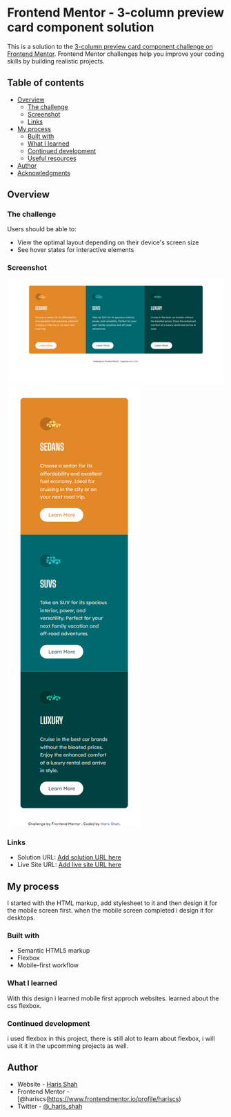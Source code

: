 # Frontend Mentor - 3-column preview card component solution

This is a solution to the [3-column preview card component challenge on Frontend Mentor](https://www.frontendmentor.io/challenges/3column-preview-card-component-pH92eAR2-). Frontend Mentor challenges help you improve your coding skills by building realistic projects.

## Table of contents

- [Overview](#overview)
  - [The challenge](#the-challenge)
  - [Screenshot](#screenshot)
  - [Links](#links)
- [My process](#my-process)
  - [Built with](#built-with)
  - [What I learned](#what-i-learned)
  - [Continued development](#continued-development)
  - [Useful resources](#useful-resources)
- [Author](#author)
- [Acknowledgments](#acknowledgments)

## Overview

### The challenge

Users should be able to:

- View the optimal layout depending on their device's screen size
- See hover states for interactive elements

### Screenshot

![](/desktop.png)
![](/mobile.png)

### Links

- Solution URL: [Add solution URL here](https://your-solution-url.com)
- Live Site URL: [Add live site URL here](https://your-live-site-url.com)

## My process

I started with the HTML markup, add stylesheet to it and then design it for the mobile screen first. when the mobile screen completed i design it for desktops.

### Built with

- Semantic HTML5 markup
- Flexbox
- Mobile-first workflow

### What I learned

With this design i learned mobile first approch websites. learned about the css flexbox.

### Continued development

i used flexbox in this project, there is still alot to learn about flexbox, i will use it it in the upcomming projects as well.

## Author

- Website - [Haris Shah](https://github.com/hariscs)
- Frontend Mentor - [@hariscs(https://www.frontendmentor.io/profile/hariscs)
- Twitter - [@\_haris_shah](https://www.twitter.com/_haris_shah_)
